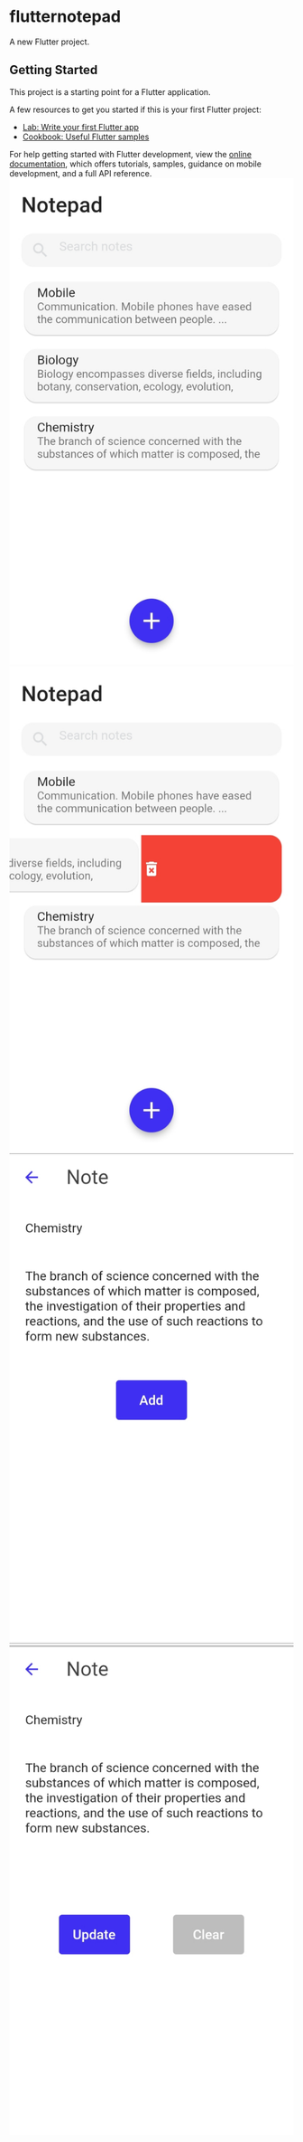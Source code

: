 # flutternotepad

A new Flutter project.

## Getting Started

This project is a starting point for a Flutter application.

A few resources to get you started if this is your first Flutter project:

- [Lab: Write your first Flutter app](https://docs.flutter.dev/get-started/codelab)
- [Cookbook: Useful Flutter samples](https://docs.flutter.dev/cookbook)

For help getting started with Flutter development, view the
[online documentation](https://docs.flutter.dev/), which offers tutorials,
samples, guidance on mobile development, and a full API reference.
![alt text](https://github.com/umarazizdev/NotePad/blob/main/assets/1.jpg)
![alt text](https://github.com/umarazizdev/NotePad/blob/main/assets/2.jpg)
![alt text](https://github.com/umarazizdev/NotePad/blob/main/assets/3.jpg)
![alt text](https://github.com/umarazizdev/NotePad/blob/main/assets/4.jpg)
